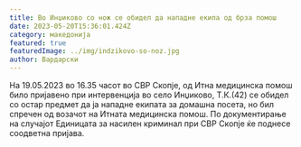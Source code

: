 ```yaml
---
title: Во Инџиково со нож се обидел да нападне екипа од брза помош
date: 2023-05-20T15:36:01.424Z
category: македонија
featured: true
featuredImage: ../img/indzikovo-so-noz.jpg
author: Вардарски
---
```

<!--StartFragment-->

На 19.05.2023 во 16.35 часот во СВР Скопје, од Итна медицинска помош било пријавено при интервенција во село Инџиково, Т.К.(42) се обидел со остар предмет да ја нападне екипата за домашна посета, но бил спречен од возачот на Итната медицинска помош. По документирање на случајот Единицата за насилен криминал при СВР Скопје ќе поднесе соодветна пријава.

<!--EndFragment-->